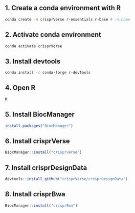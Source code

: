 ## 1. Create a conda environment with R 

```sh
conda create -n crisprVerse r-essentials r-base # -n:name 
```

## 2. Activate conda environment 

```sh
conda activate crisprVerse 
```

## 3. Install devtools 

```sh
conda install -c conda-forge r-devtools
```

## 4. Open R

```sh
R
```

## 5. Install BiocManager 

```R
install.packages("BiocManager")
```

## 6. Install crisprVerse 

```R
BiocManager::install("crisprVerse") 
```

## 7. Install crisprDesignData 

```R
devtools::install_github("crisprVerse/crisprDesignData") 
```

## 8. Install crisprBwa 

```R
BiocManager::install("crisprBwa") 
```